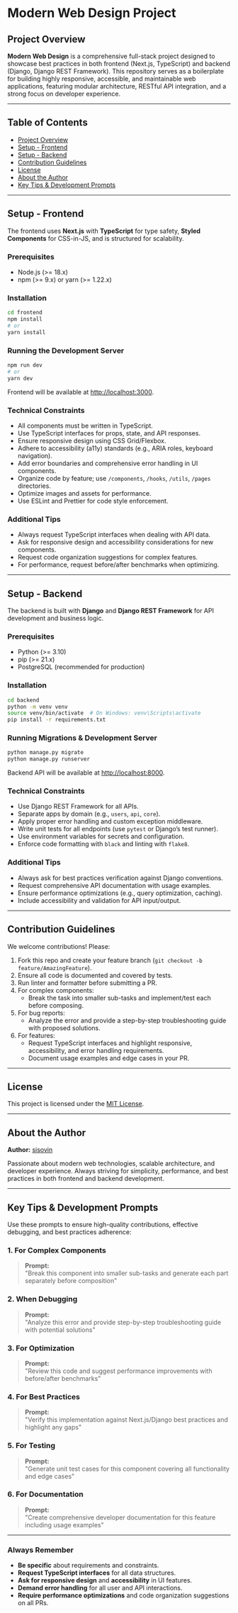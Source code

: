 # Modern Web Design Project

## Project Overview

**Modern Web Design** is a comprehensive full-stack project designed to showcase best practices in both frontend (Next.js, TypeScript) and backend (Django, Django REST Framework). This repository serves as a boilerplate for building highly responsive, accessible, and maintainable web applications, featuring modular architecture, RESTful API integration, and a strong focus on developer experience.

---

## Table of Contents

- [Project Overview](#project-overview)
- [Setup - Frontend](#setup---frontend)
- [Setup - Backend](#setup---backend)
- [Contribution Guidelines](#contribution-guidelines)
- [License](#license)
- [About the Author](#about-the-author)
- [Key Tips & Development Prompts](#key-tips--development-prompts)

---

## Setup - Frontend

The frontend uses **Next.js** with **TypeScript** for type safety, **Styled Components** for CSS-in-JS, and is structured for scalability.

### Prerequisites

- Node.js (>= 18.x)
- npm (>= 9.x) or yarn (>= 1.22.x)

### Installation

```bash
cd frontend
npm install
# or
yarn install
```

### Running the Development Server

```bash
npm run dev
# or
yarn dev
```
Frontend will be available at [http://localhost:3000](http://localhost:3000).

### Technical Constraints

- All components must be written in TypeScript.  
- Use TypeScript interfaces for props, state, and API responses.
- Ensure responsive design using CSS Grid/Flexbox.
- Adhere to accessibility (a11y) standards (e.g., ARIA roles, keyboard navigation).
- Add error boundaries and comprehensive error handling in UI components.
- Organize code by feature; use `/components`, `/hooks`, `/utils`, `/pages` directories.
- Optimize images and assets for performance.
- Use ESLint and Prettier for code style enforcement.

### Additional Tips

- Always request TypeScript interfaces when dealing with API data.
- Ask for responsive design and accessibility considerations for new components.
- Request code organization suggestions for complex features.
- For performance, request before/after benchmarks when optimizing.

---

## Setup - Backend

The backend is built with **Django** and **Django REST Framework** for API development and business logic.

### Prerequisites

- Python (>= 3.10)
- pip (>= 21.x)
- PostgreSQL (recommended for production)

### Installation

```bash
cd backend
python -m venv venv
source venv/bin/activate  # On Windows: venv\Scripts\activate
pip install -r requirements.txt
```

### Running Migrations & Development Server

```bash
python manage.py migrate
python manage.py runserver
```
Backend API will be available at [http://localhost:8000](http://localhost:8000).

### Technical Constraints

- Use Django REST Framework for all APIs.
- Separate apps by domain (e.g., `users`, `api`, `core`).
- Apply proper error handling and custom exception middleware.
- Write unit tests for all endpoints (use `pytest` or Django’s test runner).
- Use environment variables for secrets and configuration.
- Enforce code formatting with `black` and linting with `flake8`.

### Additional Tips

- Always ask for best practices verification against Django conventions.
- Request comprehensive API documentation with usage examples.
- Ensure performance optimizations (e.g., query optimization, caching).
- Include accessibility and validation for API input/output.

---

## Contribution Guidelines

We welcome contributions! Please:

1. Fork this repo and create your feature branch (`git checkout -b feature/AmazingFeature`).
2. Ensure all code is documented and covered by tests.
3. Run linter and formatter before submitting a PR.
4. For complex components:
   - Break the task into smaller sub-tasks and implement/test each before composing.
5. For bug reports:
   - Analyze the error and provide a step-by-step troubleshooting guide with proposed solutions.
6. For features:
   - Request TypeScript interfaces and highlight responsive, accessibility, and error handling requirements.
   - Document usage examples and edge cases in your PR.

---

## License

This project is licensed under the [MIT License](LICENSE).

---

## About the Author

**Author:** [sisovin](https://github.com/sisovin)

Passionate about modern web technologies, scalable architecture, and developer experience. Always striving for simplicity, performance, and best practices in both frontend and backend development.

---

## Key Tips & Development Prompts

Use these prompts to ensure high-quality contributions, effective debugging, and best practices adherence:

### 1. For Complex Components

> **Prompt:**  
> "Break this component into smaller sub-tasks and generate each part separately before composition"

### 2. When Debugging

> **Prompt:**  
> "Analyze this error and provide step-by-step troubleshooting guide with potential solutions"

### 3. For Optimization

> **Prompt:**  
> "Review this code and suggest performance improvements with before/after benchmarks"

### 4. For Best Practices

> **Prompt:**  
> "Verify this implementation against Next.js/Django best practices and highlight any gaps"

### 5. For Testing

> **Prompt:**  
> "Generate unit test cases for this component covering all functionality and edge cases"

### 6. For Documentation

> **Prompt:**  
> "Create comprehensive developer documentation for this feature including usage examples"

---

### Always Remember

- **Be specific** about requirements and constraints.
- **Request TypeScript interfaces** for all data structures.
- **Ask for responsive design** and **accessibility** in UI features.
- **Demand error handling** for all user and API interactions.
- **Require performance optimizations** and code organization suggestions on all PRs.
